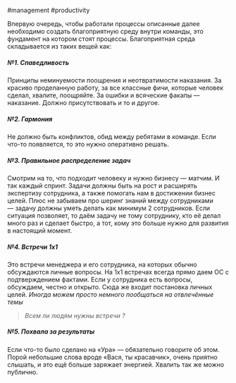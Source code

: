 #management #productivity 

Впервую очередь, чтобы работали процессы описанные далее необходимо создать благоприятную среду внутри команды, это фундамент на котором стоят процессы. Благоприятная среда складывается из таких вещей как: 

##### №1. Спаведливость
Принципы неминуемости поощрения и неотвратимости наказания. За красиво проделанную работу, за все классные фичи, которые человек сделал, хвалите, поощряйте. За ошибки и всяческие факапы — наказание. Должно присутствовать и то и другое.

##### №2. Гармония 
Не должно быть конфликтов, обид между ребятами в команде. Если что-то появляется, то это нужно оперативно решать.

##### №3. Правильное распределение задач
Смотрим на то, что подходит человеку и нужно бизнесу — матчим. И так каждый спринт. Задачи должны быть на рост и расширять экспертизу сотрудника, а также помогать нам в достижении бизнес целей. Плюс не забываем про шеринг знаний между сотрудниками — задачу должны уметь делать как минимум 2 сотрудников. Если ситуация позволяет, то даём задачу не тому сотруднику, кто её делал много раз и сделает быстро, а тот, кому это больше нужно для развития в настоящий момент.

##### №4. Встречи 1х1
Это встречи менеджера и его сотрудника, на которых обычно обсуждаются личные вопросы. На 1х1 встречах всегда прямо даем ОС с подтверждением фактами. Если у сотрудника есть вопросы, обсуждаем, честно и открыто. Сюда же входит постановка личных целей. _Иногда можем просто немного пообщаться на отвлечённые темы_

>*Всем ли людям нужны встречи ?*

##### №5. Похвала за результаты
Если что-то было сделано на «Ура» — обязательно говорите об этом. Порой небольшие слова вроде «Вася, ты красавчик», очень приятно слышать, и это ещё больше заряжает энергией. Хвалить так же можно публично.
